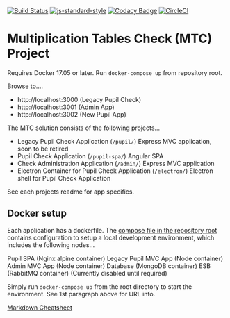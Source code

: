 [![Build Status](https://travis-ci.org/DFEAGILEDEVOPS/MTC.svg?branch=master)](https://travis-ci.org/DFEAGILEDEVOPS/MTC)
[![js-standard-style](https://img.shields.io/badge/code%20style-standard-brightgreen.svg)](http://standardjs.com)
[![Codacy Badge](https://api.codacy.com/project/badge/Grade/9f1ef3308c8c407284322926f501d537)](https://www.codacy.com/app/js_4/MTC?utm_source=github.com&amp;utm_medium=referral&amp;utm_content=DFEAGILEDEVOPS/MTC&amp;utm_campaign=Badge_Grade)
[![CircleCI](https://circleci.com/gh/DFEAGILEDEVOPS/MTC.svg?style=svg)](https://circleci.com/gh/DFEAGILEDEVOPS/MTC)

# Multiplication Tables Check (MTC) Project

Requires Docker 17.05 or later.
Run `docker-compose up` from repository root.

Browse to....

* http://localhost:3000 (Legacy Pupil Check)
* http://localhost:3001 (Admin App)
* http://localhost:3002 (New Pupil App)

The MTC solution consists of the following projects...

- Legacy Pupil Check Application (`/pupil/`) Express MVC application, soon to be retired
- Pupil Check Application (`/pupil-spa/`) Angular SPA
- Check Administration Application (`/admin/`) Express MVC application
- Electron Container for Pupil Check Application (`/electron/`) Electron shell for Pupil Check Application

See each projects readme for app specifics.

## Docker setup

Each application has a dockerfile.  The [compose file in the repository root](docker-compose.yml) contains configuration to setup a local development environment, which includes the following nodes...

Pupil SPA (Nginx alpine container)
Legacy Pupil MVC App (Node container)
Admin MVC App (Node container)
Database (MongoDB container)
ESB (RabbitMQ container) (Currently disabled until required)

Simply run `docker-compose up` from the root directory to start the environment.  See 1st paragraph above for URL info.


[Markdown Cheatsheet](https://github.com/adam-p/markdown-here/wiki/Markdown-Cheatsheet)
